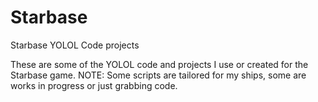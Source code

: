 # Starbase
Starbase YOLOL Code projects

These are some of the YOLOL code and projects I use or created for the Starbase game.
NOTE: Some scripts are tailored for my ships, some are works in progress or just grabbing code.